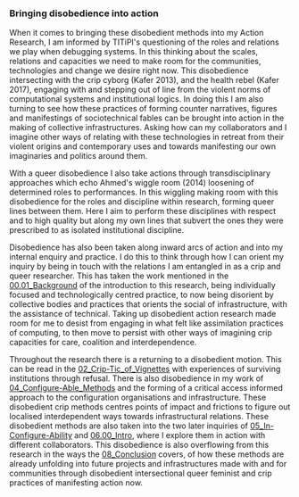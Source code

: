 
### Bringing disobedience into action

When it comes to bringing these disobedient methods into my Action Research, I am informed by TITiPI's questioning of the roles and relations we play when debugging systems. In this thinking about the scales, relations and capacities we need to make room for the communities, technologies and change we desire right now. This disobedience intersecting with the crip cyborg (Kafer 2013), and the health rebel (Kafer 2017), engaging with and stepping out of line from the violent norms of computational systems and institutional logics. In doing this I am also turning to see how these practices of forming counter narratives, figures and manifestings of sociotechnical fables can be brought into action in the making of collective infrastructures. Asking how can my collaborators and I imagine other ways of relating with these technologies in retreat from their violent origins and contemporary uses and towards manifesting our own imaginaries and politics around them.

With a queer disobedience I also take actions through transdisciplinary approaches which echo Ahmed's wiggle room (2014) loosening of determined roles to performances. In this wiggling making room with this disobedience for the roles and discipline within research, forming queer lines between them. Here I aim to perform these disciplines with respect and to high quality but along my own lines that subvert the ones they were  prescribed to as isolated institutional discipline.

Disobedience has also been taken along inward arcs of action and into my internal enquiry and practice. I do this to think through how I can orient my inquiry by being in touch with the relations I am entangled in as a crip and queer researcher. This has taken the work mentioned in the [00.01_Background](../../00_Introduction/sections/00.01_Background.md) of the introduction to this research, being individually focused and technologically centred practice, to now being disorient by collective bodies and practices that orients the social of infrastructure, with the assistance of technical. Taking up disobedient action research made room for me to desist from engaging in what felt like assimilation practices of computing, to then move to persist with other ways of imagining crip capacities for care, coalition and interdependence.

Throughout the research there is a returning to a disobedient motion. This can be read in the [02_Crip-Tic_of_Vignettes](../../02_Crip-Tic_of_Vignettes/02_Crip-Tic_of_Vignettes.md) with experiences of surviving institutions through refusal. There is also disobedience in my work of [04_Configure-Able_Methods](../../05_Configure-Able_Methods/04_Configure-Able_Methods.md) and the forming of a critical access informed approach to the configuration organisations and infrastructure. These disobedient crip methods centres points of impact and frictions to figure out localised interdependent ways towards infrastructural relations. These disobedient methods are also taken into the two later inquiries of [05_In-Configure-Ability](../../05_In-Configure-Ability/05_In-Configure-Ability.md) and [06.00_Intro](../../06_A_Cozier_Configure-Able_Methods/06_entries/06.00_Intro.md), where I explore them in action with different collaborators. This disobedience is also overflowing from this research in the ways the [08_Conclusion](../../09_Conclusion/08_Conclusion.md) covers, of how these methods are already unfolding into future projects and infrastructures made with and for communities through disobedient intersectional queer feminist and crip practices of manifesting action now.

